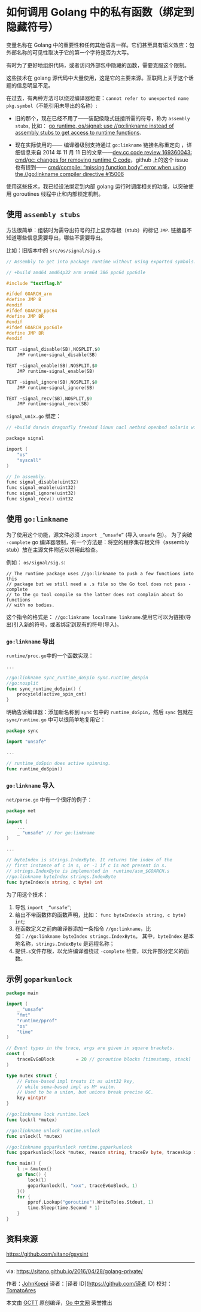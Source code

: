 # 如何调用 Golang 中的私有函数（绑定到隐藏符号）

变量名称在 Golang 中的重要性和任何其他语言一样。它们甚至具有语义效应：包外部名称的可见性取决于它的第一个字符是否为大写。

有时为了更好地组织代码，或者访问外部包中隐藏的函数，需要克服这个限制。

这些技术在 golang 源代码中大量使用，这是它的主要来源。互联网上关于这个话题的信息明显不足。

在过去，有两种方法可以绕过编译器检查：`cannot refer to unexported name pkg.symbol`（不能引用未导出的名称）:

* 旧的那个，现在已经不用了——装配级隐式链接所需的符号，称为 `assembly stubs`, 比如： [go runtime, os/signal: use //go:linkname instead of assembly stubs to get access to runtime functions](https://groups.google.com/forum/#!topic/golang-codereviews/J0HK9GLc76M).

* 现在实际使用的—— 编译器级别支持通过 `go:linkname` 链接名称重定向 ，详细信息来自 2014 年 11 月 11 日的文章——[dev.cc code review 169360043: cmd/gc: changes for removing runtime C code](https://groups.google.com/forum/#!topic/golang-codereviews/5Ps_El_RpNE)，github 上的这个 issue 也有提到—— [cmd/compile: “missing function body” error when using the //go:linkname compiler directive #15006](https://github.com/golang/go/issues/15006)

使用这些技术，我已经设法绑定到内部 golang 运行时调度相关的功能，以突破使用 goroutines 线程中止和内部锁定机制。

## 使用 `assembly stubs`

方法很简单：组装时为需导出符号的打上显示存根（stub）的标记 `JMP`. 链接器不知道哪些信息需要导出，哪些不需要导出。

比如：旧版本中的 `src/os/signal/sig.s`

```c
// Assembly to get into package runtime without using exported symbols.

// +build amd64 amd64p32 arm arm64 386 ppc64 ppc64le

#include "textflag.h"

#ifdef GOARCH_arm
#define JMP B
#endif
#ifdef GOARCH_ppc64
#define JMP BR
#endif
#ifdef GOARCH_ppc64le
#define JMP BR
#endif

TEXT ·signal_disable(SB),NOSPLIT,$0
    JMP runtime·signal_disable(SB)

TEXT ·signal_enable(SB),NOSPLIT,$0
    JMP runtime·signal_enable(SB)

TEXT ·signal_ignore(SB),NOSPLIT,$0
    JMP runtime·signal_ignore(SB)

TEXT ·signal_recv(SB),NOSPLIT,$0
    JMP runtime·signal_recv(SB)
```

`signal_unix.go` 绑定：

```c
// +build darwin dragonfly freebsd linux nacl netbsd openbsd solaris windows

package signal

import (
    "os"
    "syscall"
)

// In assembly.
func signal_disable(uint32)
func signal_enable(uint32)
func signal_ignore(uint32)
func signal_recv() uint32
```

## 使用 `go:linkname`

为了使用这个功能，源文件必须 `import _“unsafe”` (导入 `unsafe` 包）。 为了突破 `-complete` go 编译器限制，有一个方法是：将空的程序集存根文件（assembly stub）放在主源文件附近以禁用此检查。

例如： `os/signal/sig.s`:

```shell
// The runtime package uses //go:linkname to push a few functions into this
// package but we still need a .s file so the Go tool does not pass -complete
// to the go tool compile so the latter does not complain about Go functions
// with no bodies.
```

这个指令的格式是： `//go:linkname localname linkname`.使用它可以为链接(导出)引入新的符号，或者绑定到现有的符号(导入)。

### `go:linkname` 导出

`runtime/proc.go`中的一个函数实现：

```go
...

//go:linkname sync_runtime_doSpin sync.runtime_doSpin
//go:nosplit
func sync_runtime_doSpin() {
    procyield(active_spin_cnt)
}
```

明确告诉编译器：添加新名称到 `sync` 包中的 `runtime_doSpin`，然后 `sync` 包就在 `sync/runtime.go` 中可以很简单地复用它：

```go
package sync

import "unsafe"

...

// runtime_doSpin does active spinning.
func runtime_doSpin()
```

### `go:linkname` 导入

`net/parse.go` 中有一个很好的例子：

```go
package net

import (
    ...
    _ "unsafe" // For go:linkname
)

...

// byteIndex is strings.IndexByte. It returns the index of the
// first instance of c in s, or -1 if c is not present in s.
// strings.IndexByte is implemented in  runtime/asm_$GOARCH.s
//go:linkname byteIndex strings.IndexByte
func byteIndex(s string, c byte) int
```

为了用这个技术：

1. 导包 `import _“unsafe”`;
2. 给出不带函数体的函数声明，比如： `func byteIndex(s string, c byte) int`;
3. 在函数定义之前向编译器添加一条指令 `//go:linkname`，比如：`//go:linkname byteIndex strings.IndexByte`。 其中，`byteIndex` 是本地名称，`strings.IndexByte` 是远程名称；
4. 提供`.s`文件存根，以允许编译器绕过 `-complete` 检查，以允许部分定义的函数。

## 示例 `goparkunlock`

```go
package main

import (
    _ "unsafe"
    "fmt"
    "runtime/pprof"
    "os"
    "time"
)

// Event types in the trace, args are given in square brackets.
const (
    traceEvGoBlock        = 20 // goroutine blocks [timestamp, stack]
)

type mutex struct {
    // Futex-based impl treats it as uint32 key,
    // while sema-based impl as M* waitm.
    // Used to be a union, but unions break precise GC.
    key uintptr
}

//go:linkname lock runtime.lock
func lock(l *mutex)

//go:linkname unlock runtime.unlock
func unlock(l *mutex)

//go:linkname goparkunlock runtime.goparkunlock
func goparkunlock(lock *mutex, reason string, traceEv byte, traceskip int)

func main() {
    l := &mutex{}
    go func() {
        lock(l)
        goparkunlock(l, "xxx", traceEvGoBlock, 1)
    }()
    for {
        pprof.Lookup("goroutine").WriteTo(os.Stdout, 1)
        time.Sleep(time.Second * 1)
    }
}
```

## 资料来源

<https://github.com/sitano/gsysint>

---

via: <https://sitano.github.io/2016/04/28/golang-private/>

作者：[JohnKoepi](https://sitano.github.io/)
译者：[译者 ID](https://github.com/译者 ID)
校对：[TomatoAres](https://github.com/TomatoAres)

本文由 [GCTT](https://github.com/studygolang/GCTT) 原创编译，[Go 中文网](https://studygolang.com/) 荣誉推出
